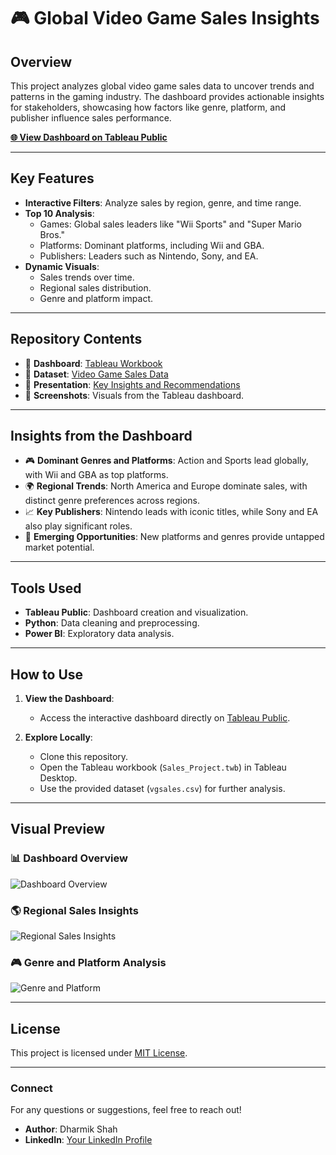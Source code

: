 # 🎮 Global Video Game Sales Insights

## Overview
This project analyzes global video game sales data to uncover trends and patterns in the gaming industry. The dashboard provides actionable insights for stakeholders, showcasing how factors like genre, platform, and publisher influence sales performance. 

**[🌐 View Dashboard on Tableau Public](https://public.tableau.com/app/profile/dharmik.shah2873/viz/GlobalVideoGameSalesInsights/Dashboard1#2)**

---

## Key Features
- **Interactive Filters**: Analyze sales by region, genre, and time range.
- **Top 10 Analysis**:
  - Games: Global sales leaders like "Wii Sports" and "Super Mario Bros."
  - Platforms: Dominant platforms, including Wii and GBA.
  - Publishers: Leaders such as Nintendo, Sony, and EA.
- **Dynamic Visuals**:
  - Sales trends over time.
  - Regional sales distribution.
  - Genre and platform impact.

---

## Repository Contents
- 📂 **Dashboard**: [Tableau Workbook](Sales_Project.twb)
- 📂 **Dataset**: [Video Game Sales Data](data/vgsales.csv)
- 📂 **Presentation**: [Key Insights and Recommendations](docs/NoteGPT_AI_PPT_1737245760721.pptx)
- 📂 **Screenshots**: Visuals from the Tableau dashboard.

---

## Insights from the Dashboard
- 🎮 **Dominant Genres and Platforms**: Action and Sports lead globally, with Wii and GBA as top platforms.
- 🌍 **Regional Trends**: North America and Europe dominate sales, with distinct genre preferences across regions.
- 📈 **Key Publishers**: Nintendo leads with iconic titles, while Sony and EA also play significant roles.
- 🚀 **Emerging Opportunities**: New platforms and genres provide untapped market potential.

---

## Tools Used
- **Tableau Public**: Dashboard creation and visualization.
- **Python**: Data cleaning and preprocessing.
- **Power BI**: Exploratory data analysis.

---

## How to Use
1. **View the Dashboard**:
   - Access the interactive dashboard directly on [Tableau Public](https://public.tableau.com/app/profile/dharmik.shah2873/viz/GlobalVideoGameSalesInsights/Dashboard1#2).

2. **Explore Locally**:
   - Clone this repository.
   - Open the Tableau workbook (`Sales_Project.twb`) in Tableau Desktop.
   - Use the provided dataset (`vgsales.csv`) for further analysis.

---

## Visual Preview
### 📊 Dashboard Overview
![Dashboard Overview](images/dashboard_overview.png)

### 🌎 Regional Sales Insights
![Regional Sales Insights](images/regional_sales.png)

### 🎮 Genre and Platform Analysis
![Genre and Platform](images/genre_platform.png)

---

## License
This project is licensed under [MIT License](LICENSE).

---

### Connect
For any questions or suggestions, feel free to reach out!
- **Author**: Dharmik Shah
- **LinkedIn**: [Your LinkedIn Profile](https://linkedin.com/in/your-profile)
